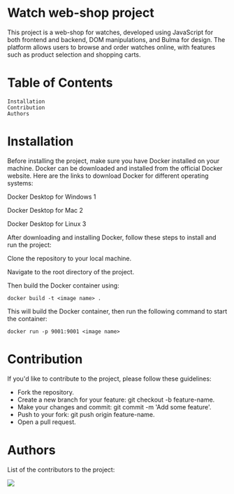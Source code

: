 # Watch web-shop project

This project is a web-shop for watches, developed using JavaScript for both frontend and
backend, DOM manipulations, and Bulma for design. The platform allows users to
browse and order watches online, with features such as product selection and shopping
carts.

# Table of Contents

    Installation
    Contribution
    Authors

# Installation

Before installing the project, make sure you have Docker installed on your machine.
Docker can be downloaded and installed from the official Docker website. Here are the links to download Docker for different operating systems:

Docker Desktop for Windows 1

Docker Desktop for Mac 2

Docker Desktop for Linux 3


After downloading and installing Docker, follow these steps to install and run the project:

Clone the repository to your local machine.

Navigate to the root directory of the project.

Then build the Docker container using:

    docker build -t <image name> .

This will build the Docker container, then run the following command to start the container:

    docker run -p 9001:9001 <image name>

# Contribution

If you'd like to contribute to the project, please follow these guidelines:

- Fork the repository.
- Create a new branch for your feature: git checkout -b feature-name.
- Make your changes and commit: git commit -m 'Add some feature'.
- Push to your fork: git push origin feature-name.
- Open a pull request.

# Authors

List of the contributors to the project:

<a href="https://github.com/CodecoolGlobal/pizza-order-prototype-javascript-SebestyenBenedek/graphs/contributors">
 <img src="https://contrib.rocks/image?repo=CodecoolGlobal/pizza-order-prototype-javascript-SebestyenBenedek" />
</a>